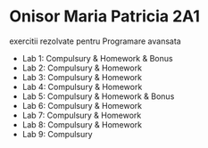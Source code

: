 # Onisor Maria Patricia 2A1
exercitii rezolvate pentru Programare avansata
- Lab 1: Compulsury & Homework & Bonus
- Lab 2: Compulsury & Homework
- Lab 3: Compulsury & Homework
- Lab 4: Compulsury & Homework
- Lab 5: Compulsury & Homework & Bonus
- Lab 6: Compulsury & Homework
- Lab 7: Compulsury & Homework
- Lab 8: Compulsury & Homework
- Lab 9: Compulsury 
